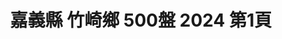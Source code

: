 ---
title: "嘉義縣 竹崎鄉 500盤 2024 第1頁"
description: "嘉義縣 竹崎鄉 500盤 2024 獲獎餐廳 第1頁"
keywords:
  - 美食競賽
  - 台灣美食
  - 美食精選
datePublished: "2025-06-30"
dateModified: "2025-07-07"
city: "嘉義縣"
district: "竹崎鄉"
award: "500盤"
year: "2024"
page: 1
count: 1

restaurants:
  - name: "石桌羊肉店"
    city: "嘉義縣"
    district: "竹崎鄉"
    address: "嘉義縣竹崎鄉中和村石棹21之39號"
    phone: "052562506"
    geo: "23.472616480362042, 120.69662092781182"
    link: "嘉義縣/竹崎鄉/石桌羊肉店"
    google_map: "https://maps.app.goo.gl/bM6oijU6BwvzL9Gr7"
    footinder: "https://footinder.com.tw/%E5%98%89%E7%BE%A9%E7%B8%A3%E7%AB%B9%E5%B4%8E%E9%84%89/128986/"
    award:
    - name: "500盤"
      year: "2024"
---